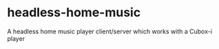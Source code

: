 headless-home-music
===================

A headless home music player client/server which works with a Cubox-i player
